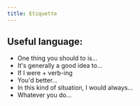 ```yaml
---
title: Etiquette
---
```


## Useful language:

- One thing you should to is...
- It's generally a good idea to...
- If I were + verb-ing
- You'd better...
- In this kind of situation, I would always...
- Whatever you do...
